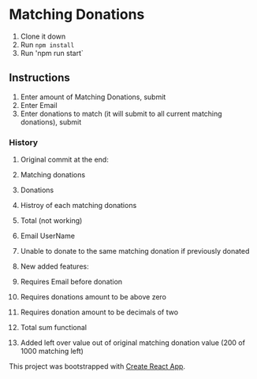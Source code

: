 # Matching Donations
1. Clone it down
2. Run `npm install`
3. Run 'npm run start`

## Instructions
1. Enter amount of Matching Donations, submit
2. Enter Email
3. Enter donations to match (it will submit to all current matching donations), submit

### History
1. Original commit at the end:
 1. Matching donations
 2. Donations
 3. Histroy of each matching donations
 4. Total (not working)
 5. Email UserName
 6. Unable to donate to the same matching donation if previously donated

2. New added features:
 1. Requires Email before donation
 2. Requires donations amount to be above zero
 3. Requires donation amount to be decimals of two
 4. Total sum functional
 5. Added left over value out of original matching donation value (200 of 1000 matching left)


This project was bootstrapped with [Create React App](https://github.com/facebookincubator/create-react-app).